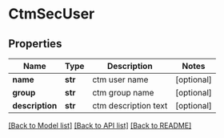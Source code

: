 # CtmSecUser

## Properties
Name | Type | Description | Notes
------------ | ------------- | ------------- | -------------
**name** | **str** | ctm user name | [optional] 
**group** | **str** | ctm group name | [optional] 
**description** | **str** | ctm description text | [optional] 

[[Back to Model list]](../README.md#documentation-for-models) [[Back to API list]](../README.md#documentation-for-api-endpoints) [[Back to README]](../README.md)

